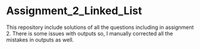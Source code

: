 # Assignment_2_Linked_List
This repository include solutions of all the questions including in assignment 2.
There is some issues with outputs so, I manually corrected all the mistakes in outputs as well.

